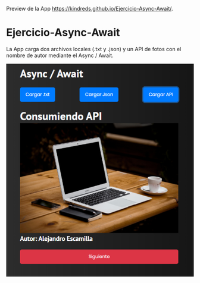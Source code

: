 Preview de la App https://kindreds.github.io/Ejercicio-Async-Await/.

# Ejercicio-Async-Await
La App carga dos archivos locales (.txt y .json) y un API de fotos con el nombre de autor mediante el Async / Await.

![Alt text](./assets/preview.png?raw=true "Title")